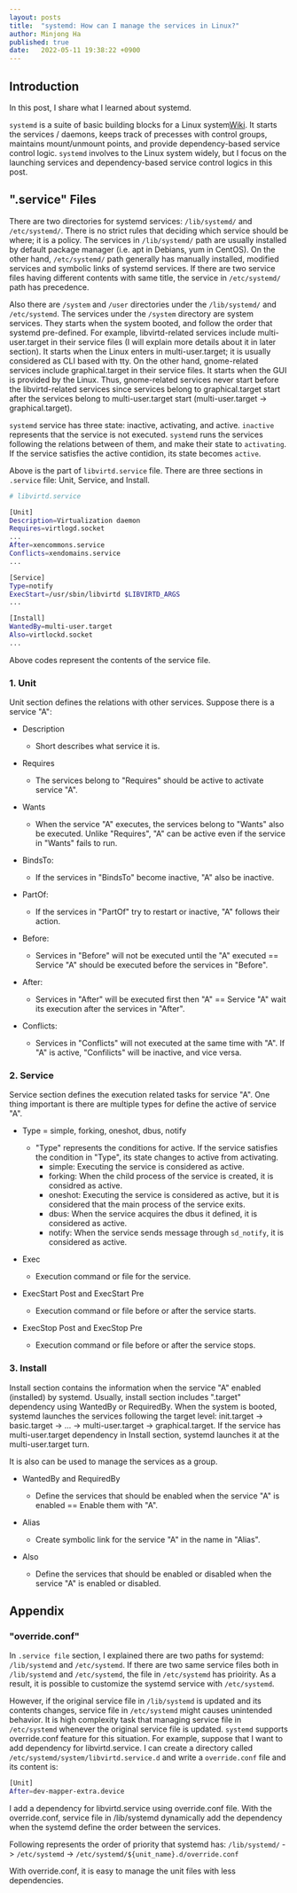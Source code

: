 ```yaml
---
layout: posts
title:  "systemd: How can I manage the services in Linux?"
author: Minjong Ha
published: true
date:   2022-05-11 19:38:22 +0900
---
```


## Introduction

In this post, I share what I learned about systemd.

`systemd` is a suite of basic building blocks for a Linux system[Wiki](https://www.freedesktop.org/wiki/Software/systemd/).
It starts the services / daemons, keeps track of precesses with control groups, maintains mount/unmount points, and provide dependency-based service control logic.
`systemd` involves to the Linux system widely, but I focus on the launching services and dependency-based service control logics in this post.

## ".service" Files

<!-- Details about service.file-->

There are two directories for systemd services: `/lib/systemd/` and `/etc/systemd/`.
There is no strict rules that deciding which service should be where; it is a policy.
The services in `/lib/systemd/` path are usually installed by default package manager (i.e. apt in Debians, yum in CentOS).
On the other hand, `/etc/systemd/` path generally has manually installed, modified services and symbolic links of systemd services.
If there are two service files having different contents with same title, the service in `/etc/systemd/` path has precedence.

Also there are `/system` and `/user` directories under the `/lib/systemd/` and `/etc/systemd`.
The services under the `/system` directory are system services.
They starts when the system booted, and follow the order that systemd pre-defined.
For example, libvirtd-related services include multi-user.target in their service files (I will explain more details about it in later section).
It starts when the Linux enters in multi-user.target; it is usually considered as CLI based with tty.
On the other hand, gnome-related services include graphical.target in their service files.
It starts when the GUI is provided by the Linux.
Thus, gnome-related services never start before the libvirtd-related services since services belong to graphical.target start after the services belong to multi-user.target start (multi-user.target -> graphical.target).

`systemd` service has three state: inactive, activating, and active.
`inactive` represents that the service is not executed.
`systemd` runs the services following the relations between of them, and make their state to `activating`.
If the service satisfies the active contidion, its state becomes `active`.

Above is the part of `libvirtd.service` file.
There are three sections in `.service` file: Unit, Service, and Install.

```bash
# libvirtd.service

[Unit]
Description=Virtualization daemon
Requires=virtlogd.socket
...
After=xencommons.service
Conflicts=xendomains.service
...

[Service]
Type=notify
ExecStart=/usr/sbin/libvirtd $LIBVIRTD_ARGS
...

[Install]
WantedBy=multi-user.target
Also=virtlockd.socket
...
```

Above codes represent the contents of the service file.

### 1. Unit

Unit section defines the relations with other services.
Suppose there is a service "A":

* Description
  * Short describes what service it is.

* Requires
  * The services belong to "Requires" should be active to activate service "A".

* Wants
  * When the service "A" executes, the services belong to "Wants" also be executed. Unlike "Requires", "A" can be active even if the service in "Wants" fails to run.

* BindsTo:
  * If the services in "BindsTo" become inactive, "A" also be inactive.

* PartOf:
  * If the services in "PartOf" try to restart or inactive, "A" follows their action.

* Before:
  * Services in "Before" will not be executed until the "A" executed == Service "A" should be executed before the services in "Before".

* After:
  * Services in "After" will be executed first then "A" == Service "A" wait its execution after the services in "After".

* Conflicts:
  * Services in "Conflicts" will not executed at the same time with "A". If "A" is active, "Confilicts" will be inactive, and vice versa.

### 2. Service

Service section defines the execution related tasks for service "A".
One thing important is there are multiple types for define the active of service "A".

* Type = simple, forking, oneshot, dbus, notify
  * "Type" represents the conditions for active. If the service satisfies the condition in "Type", its state changes to active from activating.
    * simple: Executing the service is considered as active.
    * forking: When the child process of the service is created, it is considred as active.
    * oneshot: Executing the service is considered as active, but it is considered that the main process of the service exits.
    * dbus: When the service acquires the dbus it defined, it is considered as active.
    * notify: When the service sends message through `sd_notify`, it is considered as active.

* Exec
  * Execution command or file for the service.

* ExecStart Post and ExecStart Pre
  * Execution command or file before or after the service starts.

* ExecStop Post and ExecStop Pre
  * Execution command or file before or after the service stops.

### 3. Install

Install section contains the information when the service "A" enabled (installed) by systemd.
Usually, install section includes ".target" dependency using WantedBy or RequiredBy.
When the system is booted, systemd launches the services following the target level: init.target -> basic.target -> ... -> multi-user.target -> graphical.target.
If the service has multi-user.target dependency in Install section, systemd launches it at the multi-user.target turn.

It is also can be used to manage the services as a group.

* WantedBy and RequiredBy
  * Define the services that should be enabled when the service "A" is enabled == Enable them with "A".

* Alias
  * Create symbolic link for the service "A" in the name in "Alias".

* Also
  * Define the services that should be enabled or disabled when the service "A" is enabled or disabled.

## Appendix

### "override.conf"

In `.service file` section, I explained there are two paths for systemd: `/lib/systemd` and `/etc/systemd`.
If there are two same service files both in `/lib/systemd` and `/etc/systemd`, the file in `/etc/systemd` has prioirity.
As a result, it is possible to customize the systemd service with `/etc/systemd`.

However, if the original service file in `/lib/systemd` is updated and its contents changes, service file in `/etc/systemd` might causes unintended behavior.
It is high complexity task that managing service file in `/etc/systemd` whenever the original service file is updated.
`systemd` supports override.conf feature for this situation.
For example, suppose that I want to add dependency for libvirtd.service.
I can create a directory called `/etc/systemd/system/libvirtd.service.d` and write a `override.conf` file and its content is:

```bash
[Unit]
After=dev-mapper-extra.device
```

I add a dependency for libvirtd.service using override.conf file.
With the override.conf, service file in /lib/systemd dynamically add the dependency when the systemd define the order between the services.

Following represents the order of priority that systemd has:
`/lib/systemd/` -> `/etc/systemd` -> `/etc/systemd/${unit_name}.d/override.conf`

With override.conf, it is easy to manage the unit files with less dependencies.
